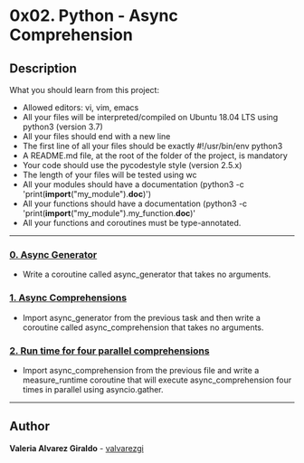 # 0x02. Python - Async Comprehension

## Description

What you should learn from this project:

* Allowed editors: vi, vim, emacs
* All your files will be interpreted/compiled on Ubuntu 18.04 LTS using python3 (version 3.7)
* All your files should end with a new line
* The first line of all your files should be exactly #!/usr/bin/env python3
* A README.md file, at the root of the folder of the project, is mandatory
* Your code should use the pycodestyle style (version 2.5.x)
* The length of your files will be tested using wc
* All your modules should have a documentation (python3 -c 'print(__import__("my_module").__doc__)')
* All your functions should have a documentation (python3 -c 'print(__import__("my_module").my_function.__doc__)'
* All your functions and coroutines must be type-annotated.

---

### [0. Async Generator](./0-async_generator.py)

* Write a coroutine called async_generator that takes no arguments.

### [1. Async Comprehensions](./1-async_comprehension.py)

* Import async_generator from the previous task and then write a coroutine called async_comprehension that takes no arguments.

### [2. Run time for four parallel comprehensions](./2-measure_runtime.py)

* Import async_comprehension from the previous file and write a measure_runtime coroutine that will execute async_comprehension four times in parallel using asyncio.gather.

---

## Author

**Valeria Alvarez Giraldo** - [valvarezgi](https://github.com/valvarezgi)
